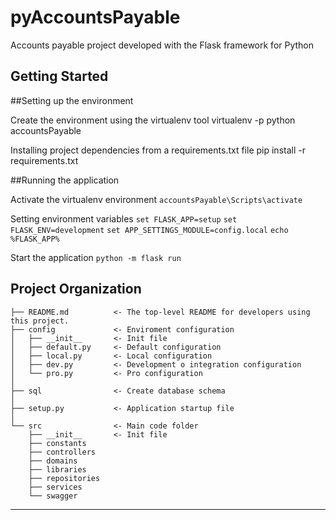 pyAccountsPayable
==============================
Accounts payable project developed with the Flask framework for Python

Getting Started
------------

##Setting up the environment

Create the environment using the virtualenv tool
virtualenv -p python accountsPayable

Installing project dependencies from a requirements.txt file
pip install -r requirements.txt

##Running the application

Activate the virtualenv environment
`accountsPayable\Scripts\activate`

Setting environment variables
`set FLASK_APP=setup`
`set FLASK_ENV=development`
`set APP_SETTINGS_MODULE=config.local`
`echo %FLASK_APP%`

Start the application
`python -m flask run`

Project Organization
------------
    ├── README.md          <- The top-level README for developers using this project.
    ├── config             <- Enviroment configuration
    │   ├── __init__       <- Init file
    │   ├── default.py     <- Default configuration
    │   ├── local.py       <- Local configuration
    │   ├── dev.py         <- Development o integration configuration
    │   └── pro.py         <- Pro configuration
    │
    ├── sql                <- Create database schema
    │
    ├── setup.py           <- Application startup file
    │
    └── src                <- Main code folder
        ├── __init__       <- Init file
        ├── constants   
        ├── controllers 
        ├── domains     
        ├── libraries   
        ├── repositories
        ├── services    
        └── swagger     
     
    
--------

